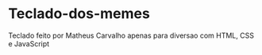 # Teclado-dos-memes
Teclado feito por Matheus Carvalho apenas para diversao com HTML, CSS e JavaScript
